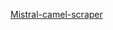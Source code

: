 [Mistral-camel-scraper](https://github.com/mistralai/cookbook/blob/main/third_party/CAMEL_AI/camel_roleplaying_scraper.ipynb)

